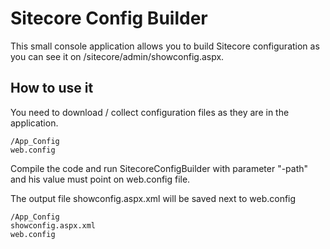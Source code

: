 # Sitecore Config Builder

This small console application allows you to build Sitecore configuration as you can see it on /sitecore/admin/showconfig.aspx.

## How to use it

You need to download / collect configuration files as they are in the application.

```
/App_Config
web.config
```

Compile the code and run SitecoreConfigBuilder with parameter "-path" and his value must point on web.config file.

The output file showconfig.aspx.xml will be saved next to web.config

```
/App_Config
showconfig.aspx.xml
web.config
```
